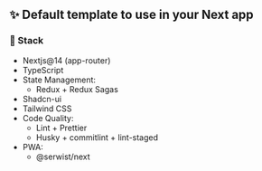 ## ✨ Default template to use in your Next app

### 🚀 Stack

- Nextjs@14 (app-router)
- TypeScript
- State Management:
  - Redux + Redux Sagas
- Shadcn-ui
- Tailwind CSS
- Code Quality:
  - Lint + Prettier
  - Husky + commitlint + lint-staged
- PWA:
  - @serwist/next
